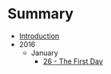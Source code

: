 # Summary

* [Introduction](README.md)
* 2016
    * January
        * [26 - The First Day](2016/01/26-the_first_day.md)  
